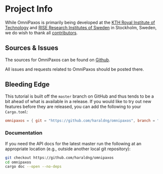 # Project Info

While OmniPaxos is primarily being developed at the [KTH Royal Institute of Technology](https://www.kth.se/en) and [RISE Research Institutes of Sweden](https://www.ri.se/en) in Stockholm, Sweden, we do wish to thank all [contributors](https://github.com/haraldng/omnipaxos/graphs/contributors).

<!-- ## Releases

OmniPaxos releases are hosted on [crates.io](https://crates.io/crates/omnipaxos). -->

<!-- ## API Documentation

OmniPaxos API docs are hosted on [docs.rs](https://docs.rs/kompact/latest/kompact/). -->

## Sources & Issues

The sources for OmniPaxos can be found on [Github](https://github.com/haraldng/omnipaxos).

All issues and requests related to OmniPaxos should be posted there.

## Bleeding Edge

This tutorial is built off the `master` branch on GitHub and thus tends to be a bit ahead of what is available in a release.
If you would like to try out new features before they are released, you can add the following to your `Cargo.toml`:

```toml
omnipaxos = { git = "https://github.com/haraldng/omnipaxos", branch = "master" }
```

### Documentation

If you need the API docs for the latest master run the following at an appropriate location (e.g., outside another local git repository):

```bash
git checkout https://github.com/haraldng/omnipaxos
cd omnipaxos
cargo doc --open --no-deps
```
